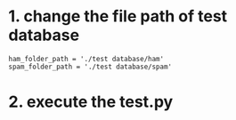 # 1. change the file path of test database
```
ham_folder_path = './test database/ham'
spam_folder_path = './test database/spam'
```

# 2. execute the test.py